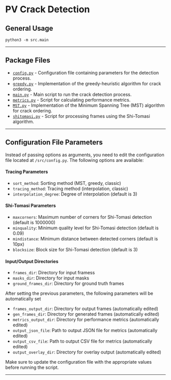 
# PV Crack Detection
## General Usage
`python3 -m src.main`

---

## **Package Files**
* [`config.py`](./config.py) - Configuration file containing parameters for the detection process.
* [`greedy.py`](./greedy.py) - Implementation of the greedy-heuristic algorithm for crack ordering.
* [`main.py`](./main.py) - Main script to run the crack detection process.
* [`metrics.py`](./metrics.py) - Script for calculating performance metrics.
* [`MST.py`](./MST.py) - Implementation of the Minimum Spanning Tree (MST) algorithm for crack ordering.
* [`shitomasi.py`](./shitomasi.py) - Script for processing frames using the Shi-Tomasi algorithm.

---

## **Configuration File Parameters**
Instead of passing options as arguments, you need to edit the configuration file located at `/src/config.py`. The following options are available:

#### **Tracing Parameters**
* `sort_method`: Sorting method (MST, greedy, classic)
* `tracing_method`: Tracing method (interpolation, classic)
* `interpolation_degree`: Degree of interpolation (default is 3)

#### Shi-Tomasi Parameters
* `maxcorners`: Maximum number of corners for Shi-Tomasi detection (default is 1000000)
* `minquality`: Minimum quality level for Shi-Tomasi detection (default is 0.09)
* `mindistance`: Minimum distance between detected corners (default is 10px)
* `blocksize`: Block size for Shi-Tomasi detection (default is 3)

#### Input/Output Directories
* `frames_dir`: Directory for input framess
* `masks_dir`: Directory for input masks
* `ground_frames_dir`: Directory for ground truth frames

After setting the previous parameters, the following parameters will be automatically set
* `frames_output_dir`: Directory for output frames (automatically edited)
* `gen_frames_dir`: Directory for generated frames (automatically edited)
* `metrics_output_dir`: Directory for performance metrics (automatically edited)
* `output_json_file`: Path to output JSON file for metrics (automatically edited)
* `output_csv_file`: Path to output CSV file for metrics (automatically edited)
* `output_overlay_dir`: Directory for overlay output (automatically edited)

Make sure to update the configuration file with the appropriate values before running the script.

---